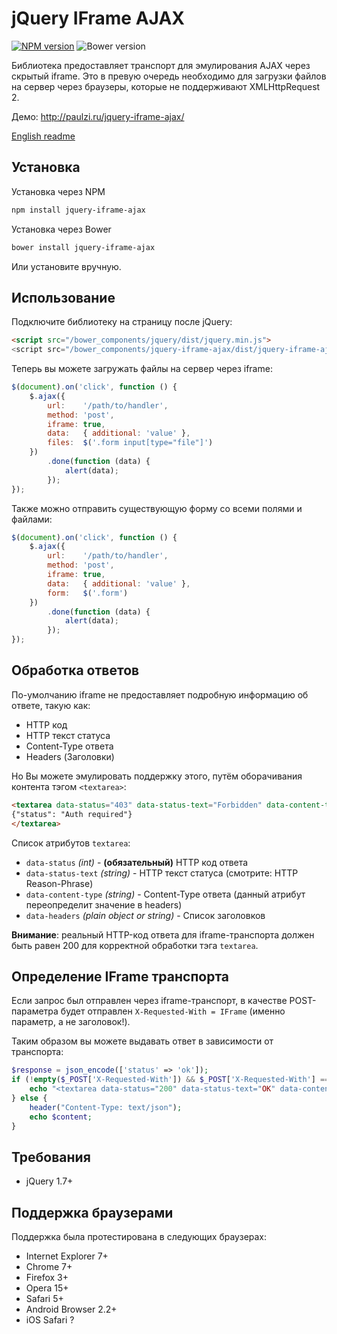 # jQuery IFrame AJAX

[![NPM version](http://img.shields.io/npm/v/jquery-iframe-ajax.svg?style=flat)](https://www.npmjs.org/package/jquery-iframe-ajax)
![Bower version](http://img.shields.io/bower/v/jquery-iframe-ajax.svg?style=flat)

Библиотека предоставляет транспорт для эмулирования AJAX через скрытый iframe. Это в превую очередь необходимо для загрузки файлов на сервер через браузеры, которые не поддерживают XMLHttpRequest 2.

Демо: http://paulzi.ru/jquery-iframe-ajax/

[English readme](https://github.com/paulzi/jquery-iframe-ajax/)

## Установка

Установка через NPM
```sh
npm install jquery-iframe-ajax
```

Установка через Bower
```sh
bower install jquery-iframe-ajax
```

Или установите вручную.

## Использование

Подключите библиотеку на страницу после jQuery:

```html
<script src="/bower_components/jquery/dist/jquery.min.js">
<script src="/bower_components/jquery-iframe-ajax/dist/jquery-iframe-ajax.min.js">
```

Теперь вы можете загружать файлы на сервер через iframe:

```js
$(document).on('click', function () {
    $.ajax({
        url:    '/path/to/handler',
        method: 'post',
        iframe: true,
        data:   { additional: 'value' },
        files:  $('.form input[type="file"]')
    })
        .done(function (data) {
            alert(data);
        });
});
```

Также можно отправить существующую форму со всеми полями и файлами:

```js
$(document).on('click', function () {
    $.ajax({
        url:    '/path/to/handler',
        method: 'post',
        iframe: true,
        data:   { additional: 'value' },
        form:   $('.form')
    })
        .done(function (data) {
            alert(data);
        });
});
```

## Обработка ответов

По-умолчанию iframe не предоставляет подробную информацию об ответе, такую как:

- HTTP код
- HTTP текст статуса
- Content-Type ответа
- Headers (Заголовки)

Но Вы можете эмулировать поддержку этого, путём оборачивания контента тэгом `<textarea>`:
```html
<textarea data-status="403" data-status-text="Forbidden" data-content-type="text/json">
{"status": "Auth required"}
</textarea>
```

Список атрибутов `textarea`:

- `data-status` *(int)* - **(обязательный)** HTTP код ответа
- `data-status-text` *(string)* - HTTP текст статуса (смотрите: HTTP Reason-Phrase)
- `data-content-type` *(string)* - Content-Type ответа (данный атрибут переопределит значение в headers)
- `data-headers` *(plain object or string)* - Список заголовков
 
**Внимание**: реальный HTTP-код ответа для iframe-транспорта должен быть равен 200 для корректной обработки тэга `textarea`.

## Определение IFrame транспорта

Если запрос был отправлен через iframe-транспорт, в качестве POST-параметра будет отправлен `X-Requested-With = IFrame` (именно параметр, а не заголовок!).

Таким образом вы можете выдавать ответ в зависимости от транспорта:

```php
$response = json_encode(['status' => 'ok']);
if (!empty($_POST['X-Requested-With']) && $_POST['X-Requested-With'] === 'IFrame') {
    echo "<textarea data-status="200" data-status-text="OK" data-content-type="text/json">{$content}</textarea>";
} else {
    header("Content-Type: text/json");
    echo $content;
}
```

## Требования

- jQuery 1.7+

## Поддержка браузерами

Поддержка была протестирована в следующих браузерах:

- Internet Explorer 7+
- Chrome 7+
- Firefox 3+
- Opera 15+
- Safari 5+
- Android Browser 2.2+
- iOS Safari ?
